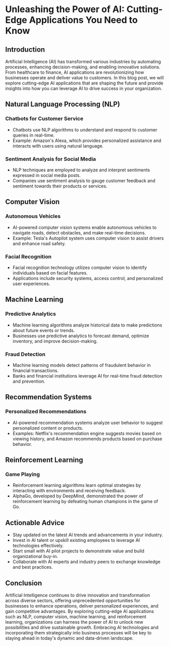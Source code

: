 # Unleashing the Power of AI: Cutting-Edge Applications You Need to Know

## Introduction
Artificial Intelligence (AI) has transformed various industries by automating processes, enhancing decision-making, and enabling innovative solutions. From healthcare to finance, AI applications are revolutionizing how businesses operate and deliver value to customers. In this blog post, we will explore cutting-edge AI applications that are shaping the future and provide insights into how you can leverage AI to drive success in your organization.

## Natural Language Processing (NLP)
### Chatbots for Customer Service
- Chatbots use NLP algorithms to understand and respond to customer queries in real-time.
- Example: Amazon's Alexa, which provides personalized assistance and interacts with users using natural language.

### Sentiment Analysis for Social Media
- NLP techniques are employed to analyze and interpret sentiments expressed in social media posts.
- Companies use sentiment analysis to gauge customer feedback and sentiment towards their products or services.

## Computer Vision
### Autonomous Vehicles
- AI-powered computer vision systems enable autonomous vehicles to navigate roads, detect obstacles, and make real-time decisions.
- Example: Tesla's Autopilot system uses computer vision to assist drivers and enhance road safety.

### Facial Recognition
- Facial recognition technology utilizes computer vision to identify individuals based on facial features.
- Applications include security systems, access control, and personalized user experiences.

## Machine Learning
### Predictive Analytics
- Machine learning algorithms analyze historical data to make predictions about future events or trends.
- Businesses use predictive analytics to forecast demand, optimize inventory, and improve decision-making.

### Fraud Detection
- Machine learning models detect patterns of fraudulent behavior in financial transactions.
- Banks and financial institutions leverage AI for real-time fraud detection and prevention.

## Recommendation Systems
### Personalized Recommendations
- AI-powered recommendation systems analyze user behavior to suggest personalized content or products.
- Examples: Netflix's recommendation engine suggests movies based on viewing history, and Amazon recommends products based on purchase behavior.

## Reinforcement Learning
### Game Playing
- Reinforcement learning algorithms learn optimal strategies by interacting with environments and receiving feedback.
- AlphaGo, developed by DeepMind, demonstrated the power of reinforcement learning by defeating human champions in the game of Go.

## Actionable Advice
- Stay updated on the latest AI trends and advancements in your industry.
- Invest in AI talent or upskill existing employees to leverage AI technologies effectively.
- Start small with AI pilot projects to demonstrate value and build organizational buy-in.
- Collaborate with AI experts and industry peers to exchange knowledge and best practices.

## Conclusion
Artificial Intelligence continues to drive innovation and transformation across diverse sectors, offering unprecedented opportunities for businesses to enhance operations, deliver personalized experiences, and gain competitive advantages. By exploring cutting-edge AI applications such as NLP, computer vision, machine learning, and reinforcement learning, organizations can harness the power of AI to unlock new possibilities and drive sustainable growth. Embracing AI technologies and incorporating them strategically into business processes will be key to staying ahead in today's dynamic and data-driven landscape.